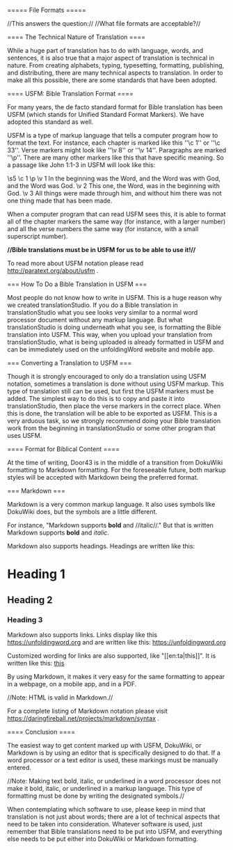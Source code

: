 ===== File Formats =====

//This answers the question:// //What file formats are acceptable?//

==== The Technical Nature of Translation ====

While a huge part of translation has to do with language, words, and sentences, it is also true that a major aspect of translation is technical in nature. From creating alphabets, typing, typesetting, formatting, publishing, and distributing, there are many technical aspects to translation. In order to make all this possible, there are some standards that have been adopted. 

==== USFM: Bible Translation Format ====

For many years, the de facto standard format for Bible translation has been USFM (which stands for Unified Standard Format Markers). We have adopted this standard as well. 

USFM is a type of markup language that tells a computer program how to format the text. For instance, each chapter is marked like this ''\c 1'' or ''\c 33''. Verse markers might look like ''\v 8'' or ''\v 14''. Paragraphs are marked ''\p''. There are many other markers like this that have specific meaning. So a passage like John 1:1-3 in USFM will look like this: 

  \s5
  \c 1
  \p
  \v 1 In the beginning was the Word, and the Word was with God, and the Word was God.
  \v 2 This one, the Word, was in the beginning with God.
  \v 3 All things were made through him, and without him there was not one thing made that has been made.

When a computer program that can read USFM sees this, it is able to format all of the chapter markers the same way (for instance, with a larger number) and all the verse numbers the same way (for instance, with a small superscript number). 

**//Bible translations must be in USFM for us to be able to use it!//**

To read more about USFM notation please read http://paratext.org/about/usfm .

=== How To Do a Bible Translation in USFM ===

Most people do not know how to write in USFM. This is a huge reason why we created translationStudio. If you do a Bible translation in translationStudio what you see looks very similar to a normal word processor document without any markup language. But what translationStudio is doing underneath what you see, is formatting the Bible translation into USFM. This way, when you upload your translation from translationStudio, what is being uploaded is already formatted in USFM and can be immediately used on the unfoldingWord website and mobile app.

=== Converting a Translation to USFM ===

Though it is strongly encouraged to only do a translation using USFM notation, sometimes a translation is done without using USFM markup. This type of translation still can be used, but first the USFM markers must be added. The simplest way to do this is to copy and paste it into translationStudio, then place the verse markers in the correct place. When this is done, the translation will be able to be exported as USFM. This is a very arduous task, so we strongly recommend doing your Bible translation work from the beginning in translationStudio or some other program that uses USFM. 

==== Format for Biblical Content ====

At the time of writing, Door43 is in the middle of a transition from DokuWiki formatting to Markdown formatting. For the foreseeable future, both markup styles will be accepted with Markdown being the preferred format.

=== Markdown ===

Markdown is a very common markup language. It also uses symbols like DokuWiki does, but the symbols are a little different. 

For instance, "Markdown supports **bold** and //italic//." But that is written
  Markdown supports **bold** and *italic*.

Markdown also supports headings. Headings are written like this:  
  # Heading 1
  ## Heading 2
  ### Heading 3

Markdown also supports links. Links display like this https://unfoldingword.org and are written like this:
  https://unfoldingword.org

Customized wording for links are also supported, like "[[en:ta|this]]". It is written like this:
  [this](https://unfoldingword.org)

By using Markdown, it makes it very easy for the same formatting to appear in a webpage, on a mobile app, and in a PDF. 

//Note: HTML is valid in Markdown.//

For a complete listing of Markdown notation please visit https://daringfireball.net/projects/markdown/syntax .

==== Conclusion ====

The easiest way to get content marked up with USFM, DokuWiki, or Markdown is by using an editor that is specifically designed to do that. If a word processor or a text editor is used, these markings must be manually entered. 

//Note: Making text bold, italic, or underlined in a word processor does not make it bold, italic, or underlined in a markup language. This type of formatting must be done by writing the designated symbols.//

When contemplating which software to use, please keep in mind that translation is not just about words; there are a lot of technical aspects that need to be taken into consideration. Whatever software is used, just remember that Bible translations need to be put into USFM, and everything else needs to be put either into DokuWiki or Markdown formatting. 






